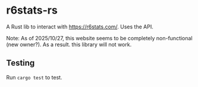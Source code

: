# r6stats-rs
A Rust lib to interact with https://r6stats.com/. Uses the API.

Note: As of 2025/10/27, this website seems to be completely non-functional (new owner?).
As a result. this library will not work.

## Testing
Run `cargo test` to test. 